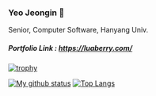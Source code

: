 ### Yeo Jeongin 👋

Senior, Computer Software, Hanyang Univ.

##### Portfolio Link : https://luaberry.com/
[![trophy](https://github-profile-trophy.vercel.app/?username=LuaBerry&theme=chalk&row=2&column=4)](https://github.com/ryo-ma/github-profile-trophy)


[![My github status](https://github-readme-stats.vercel.app/api?username=LuaBerry&show_icons=true&hide_border=true)](https://github.com/Baskin-Lazpberry)
[![Top Langs](https://github-readme-stats.vercel.app/api/top-langs/?username=LuaBerry&hide_border=true&layout=compact)](https://github.com/LuaBerry)
<!--
**LuaBerry/LuaBerry** is a ✨ _special_ ✨ repository because its `README.md` (this file) appears on your GitHub profile.

Here are some ideas to get you started:

- 🔭 I’m currently working on ...
- 🌱 I’m currently learning ...
- 👯 I’m looking to collaborate on ...
- 🤔 I’m looking for help with ...
- 💬 Ask me about ...
- 📫 How to reach me: ...
- 😄 Pronouns: ...
- ⚡ Fun fact: ...
-->
